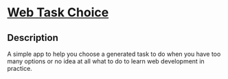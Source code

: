 # [Web Task Choice](https://github.com/UniBreakfast/web-task-choice)

## Description
A simple app to help you choose a generated task to do when you have too many options or no idea at all what to do to learn web development in practice.
